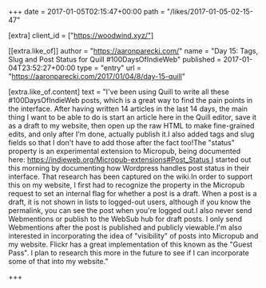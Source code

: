 +++
date = 2017-01-05T02:15:47+00:00
path = "/likes/2017-01-05-02-15-47"

[extra]
client_id = ["https://woodwind.xyz/"]

[[extra.like_of]]
author = "https://aaronparecki.com/"
name = "Day 15: Tags, Slug and Post Status for Quill #100DaysOfIndieWeb"
published = 2017-01-04T23:52:27+00:00
type = "entry"
url = "https://aaronparecki.com/2017/01/04/8/day-15-quill"

[extra.like_of.content]
text = "I've been using Quill to write all these #100DaysOfIndieWeb posts, which is a great way to find the pain points in the interface. After having written 14 articles in the last 14 days, the main thing I want to be able to do is start an article here in the Quill editor, save it as a draft to my website, then open up the raw HTML to make fine-grained edits, and only after I'm done, actually publish it.I also added tags and slug fields so that I don't have to add those after the fact too!The \"status\" property is an experimental extension to Micropub, being documented here: https://indieweb.org/Micropub-extensions#Post_Status I started out this morning by documenting how Wordpress handles post status in their interface. That research has been captured on the wiki.In order to support this on my website, I first had to recognize the property in the Micropub request to set an internal flag for whether a post is a draft. When a post is a draft, it is not shown in lists to logged-out users, although if you know the permalink, you can see the post when you're logged out.I also never send Webmentions or publish to the WebSub hub for draft posts. I only send Webmentions after the post is published and publicly viewable.I'm also interested in incorporating the idea of \"visibility\" of posts into Micropub and my website. Flickr has a great implementation of this known as the \"Guest Pass\". I plan to research this more in the future to see if I can incorporate some of that into my website."

+++

